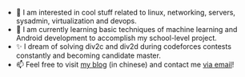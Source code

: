 - 🔭 I am interested in cool stuff related to linux, networking, servers, sysadmin, virtualization and devops.
- 🌱 I am currently learning basic techniques of machine learning and Android development to accomplish my school-level project.
- ✨ I dream of solving div2c and div2d during codeforces contests constantly and becoming candidate master.
- 📫 Feel free to visit [my blog](https://www.bobby285271.top/) (in chinese) and contact me [via email](mailto:admin@bobby285271.top)!
